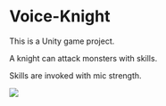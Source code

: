 # Voice-Knight
This is a Unity game project.

A knight can attack monsters with skills.

Skills are invoked with mic strength.

![](Sample_Unity.gif)
